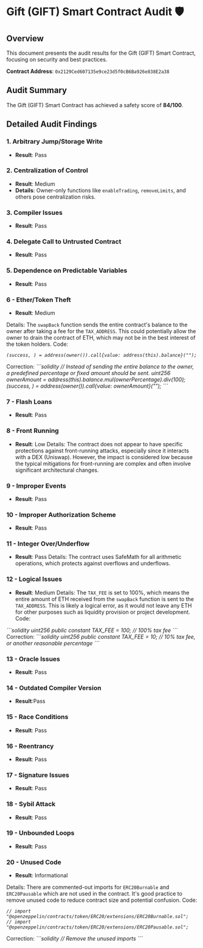 # Gift (GIFT) Smart Contract Audit 🛡️

## Overview
This document presents the audit results for the Gift (GIFT) Smart Contract, focusing on security and best practices.

**Contract Address**: `0x2129Ced607135e9ce23d5f0cB6Ba926e838E2a38`

## Audit Summary
The Gift (GIFT) Smart Contract has achieved a safety score of **84/100**.

## Detailed Audit Findings

### 1. Arbitrary Jump/Storage Write
- **Result**: Pass

### 2. Centralization of Control
- **Result**: Medium
- **Details**: Owner-only functions like `enableTrading`, `removeLimits`, and others pose centralization risks.

### 3. Compiler Issues
- **Result**: Pass

### 4. Delegate Call to Untrusted Contract
- **Result**: Pass

### 5. Dependence on Predictable Variables
- **Result**: Pass

### 6 - Ether/Token Theft
- **Result**: Medium

Details: The `swapBack` function sends the entire contract's balance to the owner after taking a fee for the
`TAX_ADDRESS`. This could potentially allow the owner to drain the contract of ETH, which may not be in the best
interest of the token holders.
Code:
<i>
```solidity
(success, ) = address(owner()).call{value: address(this).balance}("");
```
</i>
Correction:
<i>
```solidity
// Instead of sending the entire balance to the owner, a predefined percentage or fixed amount should be sent.
uint256 ownerAmount = address(this).balance.mul(ownerPercentage).div(100);
(success, ) = address(owner()).call{value: ownerAmount}("");
```
</i>

### 7 - Flash Loans
- **Result**: Pass
  
### 8 - Front Running
- **Result**: Low
Details: The contract does not appear to have specific protections against front-running attacks, especially since it
interacts with a DEX (Uniswap). However, the impact is considered low because the typical mitigations for front-running
are complex and often involve significant architectural changes.

### 9 - Improper Events
- **Result**: Pass

### 10 - Improper Authorization Scheme
- **Result**: Pass
  
### 11 - Integer Over/Underflow
- **Result**: Pass
Details: The contract uses SafeMath for all arithmetic operations, which protects against overflows and underflows.

### 12 - Logical Issues
- **Result**: Medium
Details: The `TAX_FEE` is set to 100%, which means the entire amount of ETH received from the `swapBack` function is
sent to the `TAX_ADDRESS`. This is likely a logical error, as it would not leave any ETH for other purposes such as
liquidity provision or project development.
Code:
<i>
```solidity
uint256 public constant TAX_FEE = 100; // 100% tax fee
```
</i>
Correction:
<i>
```solidity
uint256 public constant TAX_FEE = 10; // 10% tax fee, or another reasonable percentage
```
</i>

### 13 - Oracle Issues
- **Result**: Pass

### 14 - Outdated Compiler Version
- **Result**:Pass

### 15 - Race Conditions
- **Result**: Pass

### 16 - Reentrancy
- **Result**: Pass

### 17 - Signature Issues
- **Result**: Pass

### 18 - Sybil Attack
- **Result**: Pass

### 19 - Unbounded Loops
- **Result**: Pass

### 20 - Unused Code
- **Result**: Informational

Details: There are commented-out imports for `ERC20Burnable` and `ERC20Pausable` which are not used in the contract.
It's good practice to remove unused code to reduce contract size and potential confusion.
Code:
<i>
```solidity
// import "@openzeppelin/contracts/token/ERC20/extensions/ERC20Burnable.sol";
// import "@openzeppelin/contracts/token/ERC20/extensions/ERC20Pausable.sol";
```
</i>
Correction:
<i>
```solidity
// Remove the unused imports
```
</i>
